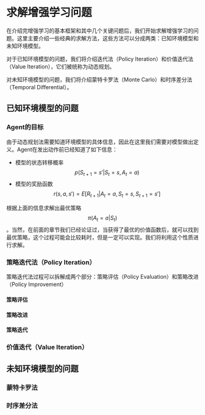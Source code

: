 # 求解增强学习问题

在介绍完增强学习的基本框架和其中几个关键问题后，我们开始求解增强学习的问题。这里主要介绍一些经典的求解方法，这些方法可以分成两类：已知环境模型和未知环境模型。

对于已知环境模型的问题，我们将介绍迭代法（Policy Iteration）和价值迭代法（Value Iteration），它们被统称为动态规划。

对未知环境模型的问题，我们将介绍蒙特卡罗法（Monte Carlo）和时序差分法（Temporal Differential）。

## 已知环境模型的问题

### Agent的目标

由于动态规划法需要知道环境模型的具体信息，因此在这里我们需要对模型做出定义。Agent在发出动作前已经知道了如下信息：

* 模型的状态转移概率 $$p(S_{t+1}=s'|S_t=s,A_t=a)$$ 
* 模型的奖励函数 $$r(s,a,s')=E[R_{t+1}|A_t=a,S_t=s,S_{t+1}=s']$$ 

根据上面的信息求解出最优策略 $$\pi(A_t=a|S_t)$$ 。当然，在前面的章节我们已经论证过，当获得了最优的价值函数后，就可以找到最优策略，这个过程可能会比较耗时，但是一定可以实现。我们将利用这个性质进行求解。

### 策略迭代法（Policy Iteration）

策略迭代法过程可以拆解成两个部分：策略评估（Policy Evaluation）和策略改进（Policy Improvement）

#### 策略评估



#### 策略改进

#### 策略迭代

### 价值迭代（Value Iteration）

## 未知环境模型的问题

### 蒙特卡罗法

### 时序差分法

